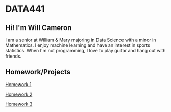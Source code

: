# DATA441

## Hi! I'm Will Cameron
I am a senior at William & Mary majoring in Data Science with a minor in Mathematics. I enjoy machine learning and have an interest in sports statistics. When I'm not programming, I love to play guitar and hang out with friends.

## Homework/Projects
[Homework 1](https://github.com/willcameron2002/DATA441/blob/main/Homework/Project1_WillCameron.ipynb)

[Homework 2](https://github.com/willcameron2002/DATA441/blob/main/Homework/Project2_WillCameron.ipynb)

[Homework 3](https://github.com/willcameron2002/DATA441/blob/main/Homework/Project3_WillCameron.ipynb)
